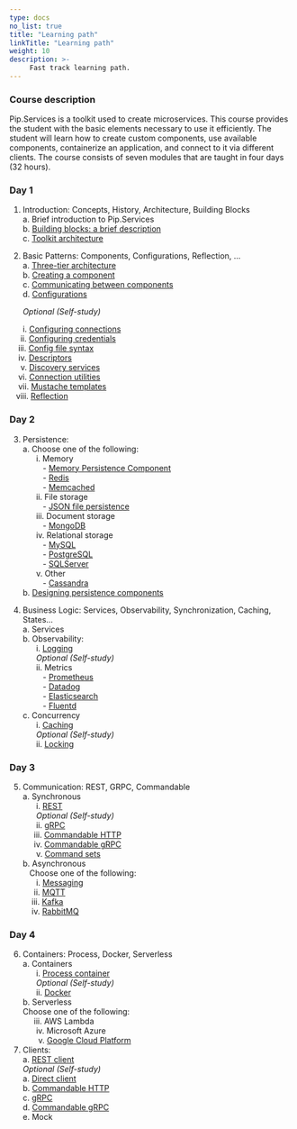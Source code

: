 ```yaml
---
type: docs
no_list: true
title: "Learning path"
linkTitle: "Learning path"
weight: 10
description: >-
     Fast track learning path.
---
```


### Course description

Pip.Services is a toolkit used to create microservices. This course provides the student with the basic elements necessary to use it efficiently. The student will learn how to create custom components, use available components, containerize an application, and connect to it via different clients. The course consists of seven modules that are taught in four days (32 hours).

### Day 1
1.	Introduction: Concepts, History, Architecture, Building Blocks       
a.	Brief introduction to Pip.Services         
b.	[Building blocks: a brief description](../../beginner_tutorials/building_blocks/)         
c.	[Toolkit architecture](../../beginner_tutorials/toolkit_architecture/)

2.	Basic Patterns: Components, Configurations, Reflection, ...    
a.	[Three-tier architecture](../../beginner_tutorials/three_tier_architecture/)        
b.	[Creating a component](../../beginner_tutorials/component/creating_a_component/)         
c.	[Communicating between components](../../beginner_tutorials/component/component_communication/)            
d.	[Configurations](../../beginner_tutorials/configuration/configurations/)            

&nbsp;&nbsp;&nbsp;&nbsp;&nbsp;&nbsp;_Optional (Self-study)_
  
&nbsp;&nbsp;&nbsp;&nbsp;&nbsp;&nbsp;i.	[Configuring connections](../../beginner_tutorials/configuration/configuring_connections/)                
&nbsp;&nbsp;&nbsp;&nbsp;&nbsp;ii.	[Configuring credentials](../../beginner_tutorials/configuration/configuring_credentials/)         
&nbsp;&nbsp;&nbsp;&nbsp;iii.	[Config file syntax](../../beginner_tutorials/configuration/config_file_syntax/)              
&nbsp;&nbsp;&nbsp;&nbsp;iv.	[Descriptors](../../beginner_tutorials/component/descriptors/)     
&nbsp;&nbsp;&nbsp;&nbsp;&nbsp;v.	[Discovery services](../../beginner_tutorials/discovery_services/)     
&nbsp;&nbsp;&nbsp;&nbsp;vi.	[Connection utilities](../../beginner_tutorials/communication/connection_utils/)     
&nbsp;&nbsp;&nbsp;&nbsp;vii.	[Mustache templates](../../beginner_tutorials/mustache_templates/)     
&nbsp;&nbsp;&nbsp;viii. [Reflection](../../beginner_tutorials/component/reflection/)     

### Day 2

3.	Persistence:      
a.	Choose one of the following:      
&nbsp;&nbsp;&nbsp;&nbsp;&nbsp;&nbsp;i.	Memory         
&nbsp;&nbsp;&nbsp;&nbsp;&nbsp;&nbsp;&nbsp;&nbsp; - [Memory Persistence Component](../../advanced_tutorials/data_microservice/step3/)               
&nbsp;&nbsp;&nbsp;&nbsp;&nbsp;&nbsp;&nbsp;&nbsp; - [Redis](../../beginner_tutorials/caching/redis/)       
&nbsp;&nbsp;&nbsp;&nbsp;&nbsp;&nbsp;&nbsp;&nbsp; - [Memcached](../../beginner_tutorials/caching/memcached/)       
&nbsp;&nbsp;&nbsp;&nbsp;&nbsp;&nbsp;ii.	File storage      
&nbsp;&nbsp;&nbsp;&nbsp;&nbsp;&nbsp;&nbsp;&nbsp; - [JSON file persistence](../../beginner_tutorials/persistences/json_persistence/)        
&nbsp;&nbsp;&nbsp;&nbsp;&nbsp;&nbsp;iii.	Document storage            
&nbsp;&nbsp;&nbsp;&nbsp;&nbsp;&nbsp;&nbsp;&nbsp; -	[MongoDB](../../beginner_tutorials/persistences/mongodb_persistence/)                
&nbsp;&nbsp;&nbsp;&nbsp;&nbsp;&nbsp;iv.	Relational storage     
&nbsp;&nbsp;&nbsp;&nbsp;&nbsp;&nbsp;&nbsp;&nbsp; -	[MySQL](../../beginner_tutorials/persistences/mysql_persistence/)          
&nbsp;&nbsp;&nbsp;&nbsp;&nbsp;&nbsp;&nbsp;&nbsp; -	[PostgreSQL](../../beginner_tutorials/persistences/postgre_persistence/)         
&nbsp;&nbsp;&nbsp;&nbsp;&nbsp;&nbsp;&nbsp;&nbsp; -	[SQLServer](../../beginner_tutorials/persistences/sqlserver_persistence/)       
&nbsp;&nbsp;&nbsp;&nbsp;&nbsp;&nbsp;v.	Other      
&nbsp;&nbsp;&nbsp;&nbsp;&nbsp;&nbsp;&nbsp;&nbsp; - [Cassandra](../../beginner_tutorials/persistences/cassandra/)                 
b.	[Designing persistence components](../../beginner_tutorials/persistences/designing_persistence/) 

4.	Business Logic: Services, Observability, Synchronization, Caching, States...       
a.	Services         
b.	Observability:              
&nbsp;&nbsp;&nbsp;&nbsp;&nbsp;&nbsp;i.	[Logging](../../beginner_tutorials/observability/logging/)            
&nbsp;&nbsp;&nbsp;&nbsp;&nbsp;&nbsp;_Optional (Self-study)_          
&nbsp;&nbsp;&nbsp;&nbsp;&nbsp;&nbsp;ii.	Metrics          
&nbsp;&nbsp;&nbsp;&nbsp;&nbsp;&nbsp;&nbsp;&nbsp; -	[Prometheus](../../beginner_tutorials/observability/prometheus/)           
&nbsp;&nbsp;&nbsp;&nbsp;&nbsp;&nbsp;&nbsp;&nbsp; -	[Datadog](../../beginner_tutorials/observability/datadog/)          
&nbsp;&nbsp;&nbsp;&nbsp;&nbsp;&nbsp;&nbsp;&nbsp; -	[Elasticsearch](../../beginner_tutorials/observability/elasticsearch)          
&nbsp;&nbsp;&nbsp;&nbsp;&nbsp;&nbsp;&nbsp;&nbsp; -	[Fluentd](../../beginner_tutorials/observability/fluentd/)          
c.	Concurrency          
&nbsp;&nbsp;&nbsp;&nbsp;&nbsp;&nbsp;i.	[Caching](../../beginner_tutorials/caching/caching_basic/)           
&nbsp;&nbsp;&nbsp;&nbsp;&nbsp;&nbsp;_Optional (Self-study)_          
&nbsp;&nbsp;&nbsp;&nbsp;&nbsp;&nbsp;ii.	[Locking](../../beginner_tutorials/locks/memory_locks/)         

### Day 3

5.	Communication: REST, GRPC, Commandable       
a.	Synchronous       
&nbsp;&nbsp;&nbsp;&nbsp;&nbsp;&nbsp;i.	[REST](../../beginner_tutorials/communication/rest_service/)               
&nbsp;&nbsp;&nbsp;&nbsp;&nbsp;&nbsp;_Optional (Self-study)_        
&nbsp;&nbsp;&nbsp;&nbsp;&nbsp;&nbsp;ii.	[gRPC](../../beginner_tutorials/communication/grpc/)         
&nbsp;&nbsp;&nbsp;&nbsp;&nbsp;iii.  [Commandable HTTP](../../beginner_tutorials/communication/commandable_http/)         
&nbsp;&nbsp;&nbsp;&nbsp;&nbsp;iv.	[Commandable gRPC](../../beginner_tutorials/communication/commandable_grpc/)        
&nbsp;&nbsp;&nbsp;&nbsp;&nbsp;&nbsp;v.	[Command sets](../../beginner_tutorials/communication/command_set/)          
b.	Asynchronous        
&nbsp;&nbsp;&nbsp;Choose one of the following:        
&nbsp;&nbsp;&nbsp;&nbsp;&nbsp;&nbsp;i.  [Messaging](../../beginner_tutorials/messaging/messaging_basics/)         
&nbsp;&nbsp;&nbsp;&nbsp;&nbsp;ii.  [MQTT](../../beginner_tutorials/messaging/mqtt/)            
&nbsp;&nbsp;&nbsp;&nbsp;iii.  [Kafka](../../beginner_tutorials/messaging/kafka/)         
&nbsp;&nbsp;&nbsp;&nbsp;iv.  [RabbitMQ](../../beginner_tutorials/messaging/rabbitmq/)                

### Day 4
6.	Containers: Process, Docker, Serverless         
a.	Containers       
&nbsp;&nbsp;&nbsp;&nbsp;&nbsp;&nbsp;i.	[Process container](../../beginner_tutorials/containers/process_container/)                  
&nbsp;&nbsp;&nbsp;&nbsp;&nbsp;&nbsp;_Optional (Self-study)_        
&nbsp;&nbsp;&nbsp;&nbsp;&nbsp;&nbsp;ii.	[Docker](../../advanced_tutorials/microservice_dockerization/)          
b.	Serverless        
Choose one of the following:       
&nbsp;&nbsp;&nbsp;&nbsp;&nbsp;iii.  AWS Lambda         
&nbsp;&nbsp;&nbsp;&nbsp;&nbsp;&nbsp;iv.  Microsoft Azure         
&nbsp;&nbsp;&nbsp;&nbsp;&nbsp;&nbsp;&nbsp;v.  [Google Cloud Platform](../../beginner_tutorials/containers/google_cloud_platform/)         
7.	Clients:           
a.	[REST client](../../beginner_tutorials/communication/rest_client/)            
_Optional (Self-study)_        
a.	[Direct client](../../beginner_tutorials/communication/direct_client/)               
b.	[Commandable HTTP](../../beginner_tutorials/communication/commandable_http/#using-a-commandablehttpclient)           
c.	[gRPC](../../beginner_tutorials/communication/grpc/#client)              
d.	[Commandable gRPC](../../beginner_tutorials/communication/commandable_grpc/#client)      
e.	Mock      

